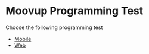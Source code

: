 # Moovup Programming Test


Choose the following programming test

- [Mobile](https://github.com/moovup/programming-test/blob/master/mobile.md)
- [Web](https://github.com/moovup/programming-test/blob/master/web.md)
